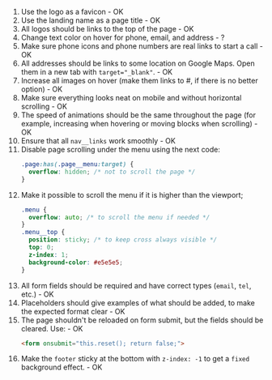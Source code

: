 1. Use the logo as a favicon - OK
2. Use the landing name as a page title - OK
3. All logos should be links to the top of the page - OK
4. Change text color on hover for phone, email, and address - ?
5. Make sure phone icons and phone numbers are real links to start a call - OK
6. All addresses should be links to some location on Google Maps. Open them in a new tab with `target="_blank"`. - OK
7. Increase all images on hover (make them links to #, if there is no better option) - OK
8. Make sure everything looks neat on mobile and without horizontal scrolling - OK
9. The speed of animations should be the same throughout the page (for example, increasing when hovering or moving blocks when scrolling) - OK
10. Ensure that all `nav__links` work smoothly - OK
11. Disable page scrolling under the menu using the next code:
    ```css
    .page:has(.page__menu:target) {
      overflow: hidden; /* not to scroll the page */
    }
    ```
12. Make it possible to scroll the menu if it is higher than the viewport;
    ```css
    .menu {
      overflow: auto; /* to scroll the menu if needed */
    }
    .menu__top {
      position: sticky; /* to keep cross always visible */
      top: 0;
      z-index: 1;
      background-color: #e5e5e5;
    }
    ```
13. All form fields should be required and have correct types (`email`, `tel`, etc.) - OK
14. Placeholders should give examples of what should be added, to make the expected format clear - OK
15. The page shouldn't be reloaded on form submit, but the fields should be cleared. Use: - OK
    ```html
    <form onsubmit="this.reset(); return false;">
    ```
16. Make the `footer` sticky at the bottom with `z-index: -1` to get a `fixed` background effect. - OK
